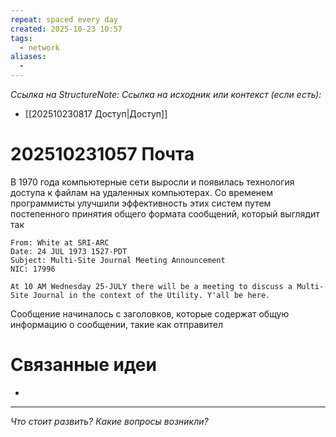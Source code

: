 ```yaml
---
repeat: spaced every day
created: 2025-10-23 10:57
tags:
  - network
aliases:
  -
---
```

*Ссылка на StructureNote:*
*Ссылка на исходник или контекст (если есть):*
- [[202510230817 Доступ|Доступ]]

# 202510231057 Почта

В 1970 года компьютерные сети выросли и появилась технология доступа к файлам на удаленных компьютерах. Со временем программисты улучшили эффективность этих систем путем постепенного принятия общего формата сообщений, который выглядит так

```
From: White at SRI-ARC 
Date: 24 JUL 1973 1527-PDT
Subject: Multi-Site Journal Meeting Announcement 
NIC: 17996 

At 10 AM Wednesday 25-JULY there will be a meeting to discuss a Multi-Site Journal in the context of the Utility. Y'all be here.
```
Сообщение начиналось с заголовков, которые содержат общую информацию о сообщении, такие как отправител
# Связанные идеи

- 

---

*Что стоит развить? Какие вопросы возникли?*

